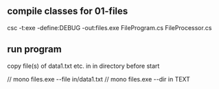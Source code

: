 ## compile classes for 01-files
csc -t:exe -define:DEBUG -out:files.exe FileProgram.cs FileProcessor.cs

## run program
copy file(s) of data1.txt etc. in in directory before start

// mono files.exe --file in/data1.txt
// mono files.exe --dir in TEXT
